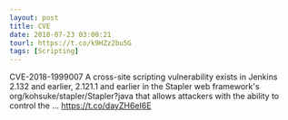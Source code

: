```yaml
---
layout: post
title: CVE
date: 2018-07-23 03:00:21
tourl: https://t.co/k9HZz2bu5G
tags: [Scripting]
---
```

CVE-2018-1999007 A cross-site scripting vulnerability exists in Jenkins 2.132 and earlier, 2.121.1 and earlier in the Stapler web framework's org/kohsuke/stapler/Stapler?java that allows attackers with the ability to control the ... https://t.co/dayZH6eI6E
